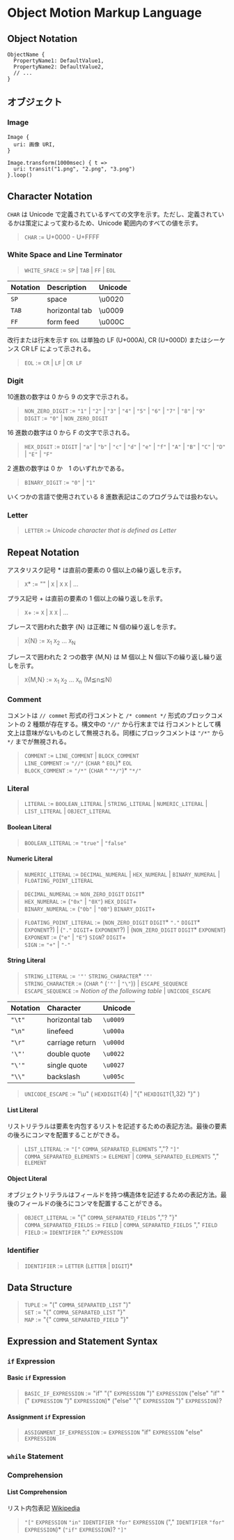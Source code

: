 # Object Motion Markup Language

## Object Notation

```
ObjectName {
  PropertyName1: DefaultValue1,
  PropertyName2: DefaultValue2,
  // ...
}
```

## オブジェクト
### Image
```
Image {
  uri: 画像 URI,
}
```
```
Image.transform(1000msec) { t =>
  uri: transit("1.png", "2.png", "3.png")
}.loop()
```

## Character Notation

`CHAR` は Unicode で定義されているすべての文字を示す。ただし、定義されているかは策定によって変わるため、Unicode 範囲内のすべての値を示す。

> `CHAR` := U+0000 - U+FFFF

### White Space and Line Terminator

> `WHITE_SPACE` := `SP` | `TAB` | `FF` | `EOL`

| Notation | Description    | Unicode |
|:---------|:---------------|:--------|
| `SP`     | space          | \u0020  |
| `TAB`    | horizontal tab | \u0009  |
| `FF`     | form feed      | \u000C  |


改行または行末を示す `EOL` は単独の LF (U+000A), CR (U+000D) またはシーケンス CR LF によって示される。

> `EOL` := `CR` | `LF` | `CR LF`

### Digit

10進数の数字は 0 から 9 の文字で示される。

> `NON_ZERO_DIGIT` := `"1"` | `"2"` | `"3"` | `"4"` | `"5"` | `"6"` | `"7"` | `"8"` | `"9"`<br/>
> `DIGIT` := `"0"` | `NON_ZERO_DIGIT`

16 進数の数字は 0 から F の文字で示される。

> `HEX_DIGIT` := `DIGIT` | `"a"` | `"b"` | `"c"` | `"d"` | `"e"` | `"f"` | `"A"` | `"B"` | `"C"` | `"D"` | `"E"` | `"F"`

2 進数の数字は 0 か　1 のいずれかである。

> `BINARY_DIGIT` := `"0"` | `"1"`

いくつかの言語で使用されている 8 進数表記はこのプログラムでは扱わない。

### Letter

> `LETTER` := *Unicode character that is defined as Letter*

## Repeat Notation

アスタリスク記号 * は直前の要素の 0 個以上の繰り返しを示す。

> `X`* := "" | `X` | `X` `X` | ...

プラス記号 + は直前の要素の 1 個以上の繰り返しを示す。

> `X`+ := `X` | `X` `X` | ...

ブレースで囲われた数字 {N} は正確に N 個の繰り返しを示す。

> `X`{N} := `X`<sub>1</sub> `X`<sub>2</sub> ... `X`<sub>N</sub>

ブレースで囲われた 2 つの数字 {M,N} は M 個以上 N 個以下の繰り返し繰り返しを示す。

> `X`{M,N} := `X`<sub>1</sub> `X`<sub>2</sub> ... `X`<sub>n</sub>  (M≦n≦N)

### Comment

コメントは `// commet` 形式の行コメントと `/* comment */` 形式のブロックコメントの 2 種類が存在する。構文中の `"//"` から行末までは
行コメントとして構文上は意味がないものとして無視される。同様にブロックコメントは `"/*"` から `*/` までが無視される。

> `COMMENT` := `LINE_COMMENT` | `BLOCK_COMMENT`<br/>
> `LINE_COMMENT` := `"//"` (`CHAR` ^ `EOL`)* `EOL`<br/>
> `BLOCK_COMMENT` := `"/*"` (`CHAR` ^ `"*/"`)* `"*/"`

### Literal

> `LITERAL` := `BOOLEAN_LITERAL` | `STRING_LITERAL` | `NUMERIC_LITERAL` | `LIST_LITERAL` | `OBJECT_LITERAL`

#### Boolean Literal

> `BOOLEAN_LITERAL` := `"true"` | `"false"`

#### Numeric Literal

> `NUMERIC_LITERAL` := `DECIMAL_NUMERAL` | `HEX_NUMERAL` | `BINARY_NUMERAL` | `FLOATING_POINT_LITERAL`<br/>

> `DECIMAL_NUMERAL` := `NON_ZERO_DIGIT` `DIGIT`*<br/>
> `HEX_NUMERAL` := (`"0x"` | `"0X"`) `HEX_DIGIT`+<br/>
> `BINARY_NUMERAL` := (`"0b"` | `"0B"`) `BINARY_DIGIT`+

> `FLOATING_POINT_LITERAL` := (`NON_ZERO_DIGIT` `DIGIT`* `"."` `DIGIT`* `EXPONENT`?) |
> (`"."` `DIGIT`+ `EXPONENT`?) | (`NON_ZERO_DIGIT` `DIGIT`* `EXPONENT`)<br/>
> `EXPONENT` := (`"e"` | `"E"`) `SIGN`? `DIGIT`+<br/>
> `SIGN` := `"+"` | `"-"`

#### String Literal

> `STRING_LITERAL` := `'"'` `STRING_CHARACTER`* `'"'`<br/>
> `STRING_CHARACTER` := (`CHAR` ^ (`'"'` | `"\"`)) | `ESCAPE_SEQUENCE`<br/>
> `ESCAPE_SEQUENCE` := *Notion of the following table* | `UNICODE_ESCAPE`

| Notation | Character       | Unicode  |
|:---------|:----------------|:---------|
| `"\t"`   | horizontal tab  | `\u0009` |
| `"\n"`   | linefeed        | `\u000a` |
| `"\r"`   | carriage return | `\u000d` |
| `'\"'`   | double quote    | `\u0022` |
| `"\'"`   | single quote    | `\u0027` |
| `"\\"`   | backslash       | `\u005c` |

> `UNICODE_ESCAPE` := "\u" ( `HEXDIGIT`{4} | "{" `HEXDIGIT`{1,32} "}" )

#### List Literal

リストリテラルは要素を内包するリストを記述するための表記方法。最後の要素の後ろにコンマを配置することができる。

> `LIST_LITERAL` := `"["` `COMMA_SEPARATED_ELEMENTS` ","? `"]"`<br/>
> `COMMA_SEPARATED_ELEMENTS` := `ELEMENT` | `COMMA_SEPARATED_ELEMENTS` "," `ELEMENT`

#### Object Literal

オブジェクトリテラルはフィールドを持つ構造体を記述するための表記方法。最後のフィールドの後ろにコンマを配置することができる。

> `OBJECT_LITERAL` := "{" `COMMA_SEPARATED_FIELDS` ","? "}"<br/>
> `COMMA_SEPARATED_FIELDS` := `FIELD` | `COMMA_SEPARATED_FIELDS` "," `FIELD`<br/>
> `FIELD` := `IDENTIFIER` ":" `EXPRESSION`

### Identifier

> `IDENTIFIER` := `LETTER` (`LETTER` | `DIGIT`)*<br/>

## Data Structure

> `TUPLE` := "(" `COMMA_SEPARATED_LIST` ")"<br/>
> `SET` := "{" `COMMA_SEPARATED_LIST` "}"<br/>
> `MAP` := "{" `COMMA_SEPARATED_FIELD` "}"

## Expression and Statement Syntax

### `if` Expression

#### Basic `if` Expression

> `BASIC_IF_EXPRESSION` := "if" "(" `EXPRESSION` ")" `EXPRESSION`
> ("else" "if" "(" `EXPRESSION` ")" `EXPRESSION`)*
> ("else" "(" `EXPRESSION` ")" `EXPRESSION`)?

#### Assignment `if` Expression

> `ASSIGNMENT_IF_EXPRESSION` := `EXPRESSION` "if" `EXPRESSION` "else" `EXPRESSION`

### `while` Statement

### Comprehension

#### List Comprehension

リスト内包表記
[Wikipedia](https://en.wikipedia.org/wiki/List_comprehension)

> `"["` `EXPRESSION` `"in"` `IDENTIFIER` `"for"` `EXPRESSION` ("," `IDENTIFIER` `"for"` `EXPRESSION`)* (`"if"` `EXPRESSION`)? `"]"`

